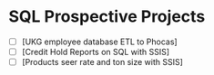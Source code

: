 # SQL Prospective Projects
- [ ] [UKG employee database ETL to Phocas]
- [ ] [Credit Hold Reports on SQL with SSIS]  
- [ ] [Products seer rate and ton size with SSIS] 
